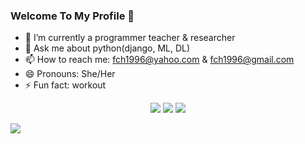 ### Welcome To My Profile 👋

- 🔭 I’m currently a programmer teacher & researcher
- 💬 Ask me about python(django, ML, DL)
- 📫 How to reach me: fch1996@yahoo.com & fch1996@gmail.com 
- 😄 Pronouns: She/Her
- ⚡ Fun fact: workout
<p align="center">
<img src="https://github-readme-stats.vercel.app/api/top-langs/?username=faatemehch&layout=compact&theme=radical">
<img src="https://github-readme-stats.vercel.app/api?username=faatemehch&show_icons=true&theme=radical"> 
  <a href="https://skillicons.dev">
    <img src="https://skillicons.dev/icons?i=py,django,apple,docker,git,github,vscode" />
  </a>
</p>

<img src="https://komarev.com/ghpvc/?username=faatemehch">
